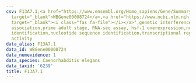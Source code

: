 ```yaml
---
csv: F13A7.1,<a href="https://www.ensembl.org/Homo_sapiens/Gene/Summary?db=core;g=WBGene00008724"
  target="_blank">WBGene00008724</a>,<a href="https://www.ncbi.nlm.nih.gov/pubmed/30894454"
  target="_blank"><i class="fas fa-file"></i></a>",genetic interference,functional
  association,prime adult stage, RNA-seq assay, hsf-1 overexpression,nucleotide sequence
  identification,nucleotide sequence identification,transcriptional regulation,up-regulates
  activity
data_alias: F13A7.1
data_id: WBGene00008724
data_numevidence: 1
data_species: Caenorhabditis elegans
data_taxid: '6239'
title: F13A7.1
---
```

